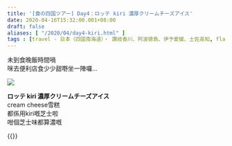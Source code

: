 ```yaml
---
title: '[食の四国ツアー] Day4：ロッテ kiri 濃厚クリームチーズアイス'
date: 2020-04-16T15:32:00.001+08:00
draft: false
aliases: [ "/2020/04/day4-kiri.html" ]
tags : [travel - 日本（四国南海道）・ 讚岐香川、阿波徳島、伊予愛媛、土佐高知, flavor - 螞蟻族]
---
```


未到食晚飯時間喎  
咪去便利店食少少甜嘢坐一陣囉...  

![](/images/shikoku4f.jpg)

**ロッテ kiri 濃厚クリームチーズアイス**  
cream cheese雪糕  
都係用kiri嘅芝士啦  
咁個芝士味都算濃嘅  
  
{{<shikoku>}}
  

